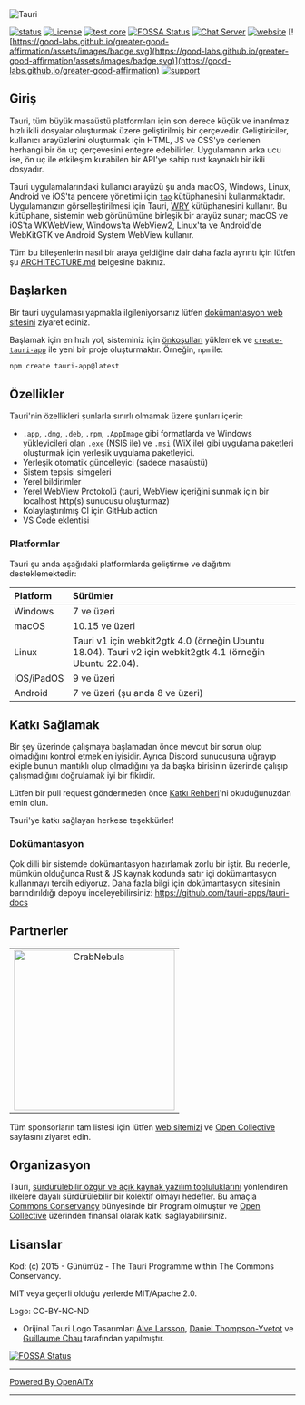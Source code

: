 <img src=".github/splash.png" alt="Tauri" />

[![status](https://img.shields.io/badge/status-stable-blue.svg)](https://github.com/tauri-apps/tauri/tree/dev)
[![License](https://img.shields.io/badge/License-MIT%20or%20Apache%202-green.svg)](https://opencollective.com/tauri)
[![test core](https://img.shields.io/github/actions/workflow/status/tauri-apps/tauri/test-core.yml?label=test%20core&logo=github)](https://github.com/tauri-apps/tauri/actions/workflows/test-core.yml)
[![FOSSA Status](https://app.fossa.com/api/projects/git%2Bgithub.com%2Ftauri-apps%2Ftauri.svg?type=shield)](https://app.fossa.com/projects/git%2Bgithub.com%2Ftauri-apps%2Ftauri?ref=badge_shield)
[![Chat Server](https://img.shields.io/badge/chat-discord-7289da.svg)](https://discord.gg/SpmNs4S)
[![website](https://img.shields.io/badge/website-tauri.app-purple.svg)](https://tauri.app)
[![https://good-labs.github.io/greater-good-affirmation/assets/images/badge.svg](https://good-labs.github.io/greater-good-affirmation/assets/images/badge.svg)](https://good-labs.github.io/greater-good-affirmation)
[![support](https://img.shields.io/badge/sponsor-Open%20Collective-blue.svg)](https://opencollective.com/tauri)

## Giriş

Tauri, tüm büyük masaüstü platformları için son derece küçük ve inanılmaz hızlı ikili dosyalar oluşturmak üzere geliştirilmiş bir çerçevedir. Geliştiriciler, kullanıcı arayüzlerini oluşturmak için HTML, JS ve CSS'ye derlenen herhangi bir ön uç çerçevesini entegre edebilirler. Uygulamanın arka ucu ise, ön uç ile etkileşim kurabilen bir API'ye sahip rust kaynaklı bir ikili dosyadır.

Tauri uygulamalarındaki kullanıcı arayüzü şu anda macOS, Windows, Linux, Android ve iOS'ta pencere yönetimi için [`tao`](https://docs.rs/tao) kütüphanesini kullanmaktadır. Uygulamanızın görselleştirilmesi için Tauri, [WRY](https://github.com/tauri-apps/wry) kütüphanesini kullanır. Bu kütüphane, sistemin web görünümüne birleşik bir arayüz sunar; macOS ve iOS'ta WKWebView, Windows'ta WebView2, Linux'ta ve Android'de WebKitGTK ve Android System WebView kullanır.

Tüm bu bileşenlerin nasıl bir araya geldiğine dair daha fazla ayrıntı için lütfen şu [ARCHITECTURE.md](https://github.com/tauri-apps/tauri/blob/dev/ARCHITECTURE.md) belgesine bakınız.

## Başlarken

Bir tauri uygulaması yapmakla ilgileniyorsanız lütfen [dokümantasyon web sitesini](https://tauri.app) ziyaret ediniz.

Başlamak için en hızlı yol, sisteminiz için [önkoşulları](https://v2.tauri.app/start/prerequisites/) yüklemek ve [`create-tauri-app`](https://github.com/tauri-apps/create-tauri-app/#usage) ile yeni bir proje oluşturmaktır. Örneğin, `npm` ile:

```sh
npm create tauri-app@latest
```

## Özellikler

Tauri'nin özellikleri şunlarla sınırlı olmamak üzere şunları içerir:

- `.app`, `.dmg`, `.deb`, `.rpm`, `.AppImage` gibi formatlarda ve Windows yükleyicileri olan `.exe` (NSIS ile) ve `.msi` (WiX ile) gibi uygulama paketleri oluşturmak için yerleşik uygulama paketleyici.
- Yerleşik otomatik güncelleyici (sadece masaüstü)
- Sistem tepsisi simgeleri
- Yerel bildirimler
- Yerel WebView Protokolü (tauri, WebView içeriğini sunmak için bir localhost http(s) sunucusu oluşturmaz)
- Kolaylaştırılmış CI için GitHub action
- VS Code eklentisi

### Platformlar

Tauri şu anda aşağıdaki platformlarda geliştirme ve dağıtımı desteklemektedir:

| Platform   | Sürümler                                                                                                        |
| :--------- | :-------------------------------------------------------------------------------------------------------------- |
| Windows    | 7 ve üzeri                                                                                                      |
| macOS      | 10.15 ve üzeri                                                                                                  |
| Linux      | Tauri v1 için webkit2gtk 4.0 (örneğin Ubuntu 18.04). Tauri v2 için webkit2gtk 4.1 (örneğin Ubuntu 22.04).       |
| iOS/iPadOS | 9 ve üzeri                                                                                                      |
| Android    | 7 ve üzeri (şu anda 8 ve üzeri)                                                                                 |

## Katkı Sağlamak

Bir şey üzerinde çalışmaya başlamadan önce mevcut bir sorun olup olmadığını kontrol etmek en iyisidir. Ayrıca Discord sunucusuna uğrayıp ekiple bunun mantıklı olup olmadığını ya da başka birisinin üzerinde çalışıp çalışmadığını doğrulamak iyi bir fikirdir.

Lütfen bir pull request göndermeden önce [Katkı Rehberi](./.github/CONTRIBUTING.md)'ni okuduğunuzdan emin olun.

Tauri'ye katkı sağlayan herkese teşekkürler!

### Dokümantasyon

Çok dilli bir sistemde dokümantasyon hazırlamak zorlu bir iştir. Bu nedenle, mümkün olduğunca Rust & JS kaynak kodunda satır içi dokümantasyon kullanmayı tercih ediyoruz. Daha fazla bilgi için dokümantasyon sitesinin barındırıldığı depoyu inceleyebilirsiniz: <https://github.com/tauri-apps/tauri-docs>

## Partnerler

<table>
  <tbody>
    <tr>
      <td align="center" valign="middle">
        <a href="https://crabnebula.dev" target="_blank">
          <img src=".github/sponsors/crabnebula.svg" alt="CrabNebula" width="283">
        </a>
      </td>
    </tr>
  </tbody>
</table>

Tüm sponsorların tam listesi için lütfen [web sitemizi](https://tauri.app#sponsors) ve [Open Collective](https://opencollective.com/tauri) sayfasını ziyaret edin.

## Organizasyon

Tauri, [sürdürülebilir özgür ve açık kaynak yazılım topluluklarını](https://sfosc.org) yönlendiren ilkelere dayalı sürdürülebilir bir kolektif olmayı hedefler. Bu amaçla [Commons Conservancy](https://commonsconservancy.org/) bünyesinde bir Program olmuştur ve [Open Collective](https://opencollective.com/tauri) üzerinden finansal olarak katkı sağlayabilirsiniz.

## Lisanslar

Kod: (c) 2015 - Günümüz - The Tauri Programme within The Commons Conservancy.

MIT veya geçerli olduğu yerlerde MIT/Apache 2.0.

Logo: CC-BY-NC-ND

- Orijinal Tauri Logo Tasarımları [Alve Larsson](https://alve.io/), [Daniel Thompson-Yvetot](https://github.com/nothingismagick) ve [Guillaume Chau](https://github.com/akryum) tarafından yapılmıştır.

[![FOSSA Status](https://app.fossa.com/api/projects/git%2Bgithub.com%2Ftauri-apps%2Ftauri.svg?type=large)](https://app.fossa.com/projects/git%2Bgithub.com%2Ftauri-apps%2Ftauri?ref=badge_large)

---

[Powered By OpenAiTx](https://github.com/OpenAiTx/OpenAiTx)

---